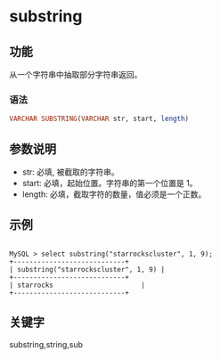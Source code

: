 # substring

## 功能

从一个字符串中抽取部分字符串返回。

### 语法

```Haskell
VARCHAR SUBSTRING(VARCHAR str, start, length)
```

## 参数说明

- str: 必填, 被截取的字符串。
- start: 必填，起始位置。字符串的第一个位置是 1。
- length: 必填，截取字符的数量，值必须是一个正数。

## 示例

```Plain Text

MySQL > select substring("starrockscluster", 1, 9);
+----------------------------+
| substring("starrockscluster", 1, 9) |
+----------------------------+
| starrocks                      |
+----------------------------+
```

## 关键字

substring,string,sub
